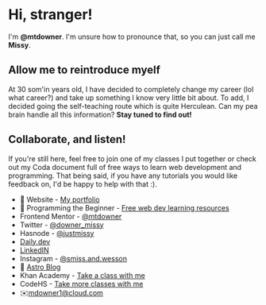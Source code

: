 # Hi, stranger! #
I'm __@mtdowner__. I'm unsure how to pronounce that, so you can just call me __Missy__.

## Allow me to reintroduce myelf ##
At 30 som'in years old, I have decided to completely change my career (lol what career?) and take up something I know very little bit about. To add, I decided going the self-teaching route which is quite Herculean. Can my pea brain handle all this information? __Stay tuned to find out!__

## Collaborate, and listen! ##
 If you're still here, feel free to join one of my classes I put together or check out my Coda document full of free ways to learn web development and programming. That being said, if you have any tutorials you would like feedback on, I'd be happy to help with that :).


- 📝 Website - [My portfolio](https://www.mtdowner.github.io/)
- 📕 Programming the Beginner - [Free web dev learning resources](https://www.coda.com/freebeginners/)
- Frontend Mentor - [@mtdowner](https://www.frontendmentor.io/profile/mtdowner/)
- Twitter - [@downer_missy](https://www.twitter.com/downer_missy/)
- Hasnode - [@justmissy](https://www.messymissy.hasnode.dev/)
- [Daily.dev](https://app.daily.dev/missy/)
- [LinkedIN](https://linkedin.com/in/melissa-downer/)
- Instagram - [@smiss.and.wesson](https://instagram.com/smiss.and.wesson/)
- 🚀 [Astro Blog](https://messyweb-c5d62z7ag-mtdowner.vercel.app)
- Khan Academy - [Take a class with me]()
- CodeHS - [Take more classes with me]()
- ✉️mdowner1@cloud.com
